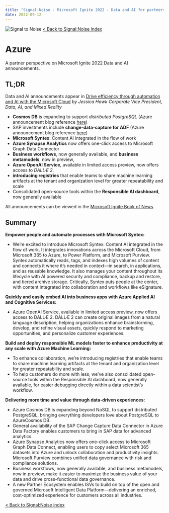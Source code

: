 ```yaml
---
title: "Signal:Noise - Microsoft Ignite 2022 - Data and AI for partners"
date: 2022-09-12
---
```


![Signal to Noise](/PartnerCrucible/Library/signaltonoise-msignite2022.png)
[< Back to Signal:Noise index](/PartnerCrucible/SignaltoNoise)

# Azure

A partner perspective on Microsoft Ignite 2022 Data and AI announcements.

## TL;DR

Data and AI announcements appear in [Drive efficiency through automation and AI with the Microsoft Cloud](https://azure.microsoft.com/en-ca/blog/drive-efficiency-through-automation-and-ai-with-the-microsoft-cloud/) *by Jessica Hawk Corporate Vice President, Data, AI, and Mixed Reality*


* **Cosmos DB** is expanding to support *distributed PostgreSQL* (Azure announcement blog reference [here](https://azure.microsoft.com/en-ca/blog/how-microsoft-azure-helps-drive-agility-and-optimization-for-your-business/))
* SAP investments include **change-data-capture for ADF** (Azure announcement blog reference [here](https://azure.microsoft.com/en-ca/blog/how-microsoft-azure-helps-drive-agility-and-optimization-for-your-business/))
* **Microsoft Syntex**: Content AI integrated in the flow of work
* **Azure Synapse Analytics** now offers one-click access to Microsoft Graph Data Connector
* **Business workflows**, now generally available, and **business metamodels**, now in preview,
* **Azure OpenAI Service**, available in limited access preview, now offers access to *DALL·E 2*.
* **introducing registries** that enable teams to share machine learning artifacts at the tenant and organization level for greater repeatability and scale
* Consolidated open-source tools within the **Responsible AI dashboard**, now generally available


All announcements can be viewed in the [Microsoft Ignite Book of News](https://news.microsoft.com/ignite-2022-book-of-news/).

## Summary

**Empower people and automate processes with Microsoft Syntex:**
* We’re excited to introduce Microsoft Syntex: Content AI integrated in the flow of work. It integrates innovations across the Microsoft Cloud, from Microsoft 365 to Azure, to Power Platform, and Microsoft Purview. Syntex automatically reads, tags, and indexes high volumes of content and connects it where it’s needed in context—in search, in applications, and as reusable knowledge. It also manages your content throughout its lifecycle with AI powered security and compliance, backup and restore, and tiered archive storage. Critically, Syntex puts people at the center, with content integrated into collaboration and workflows like eSignature.   

**Quickly and easily embed AI into business apps with Azure Applied AI and Cognitive Services:**
* Azure OpenAI Service, available in limited access preview, now offers access to DALL·E 2. DALL·E 2 can create original images from a natural language description, helping organizations enhance brainstorming, develop, and refine visual assets, quickly respond to marketing opportunities, and personalize customer experiences.  
  
**Build and deploy responsible ML models faster to enhance productivity at any scale with Azure Machine Learning:**
* To enhance collaboration, we’re introducing registries that enable teams to share machine learning artifacts at the tenant and organization level for greater repeatability and scale. 
* To help customers do more with less, we’ve also consolidated open-source tools within the Responsible AI dashboard, now generally available, for easier debugging directly within a data scientist’s workflow. 
  
**Delivering more time and value through data-driven experiences:**
* Azure Cosmos DB is expanding beyond NoSQL to support distributed PostgreSQL, bringing everything developers love about PostgreSQL to AzureCosmos DB. 
* General availability of the SAP Change Capture Data Connector in Azure Data Factory enables customers to bring in SAP data for advanced analytics. 
* Azure Synapse Analytics now offers one-click access to Microsoft Graph Data Connect, enabling users to copy select Microsoft 365 datasets into Azure and unlock collaboration and productivity insights. Microsoft Purview combines unified data governance with risk and compliance solutions. 
* Business workflows, now generally available, and business metamodels, now in preview, make it easier to maximize the business value of your data and drive cross-functional data governance. 
* A new Partner Ecosystem enables ISVs to build on top of the open and governed Microsoft Intelligent Data Platform—delivering an enriched, cost-optimized experience for customers across all industries.

  
[< Back to Signal:Noise index](/PartnerCrucible/SignaltoNoise)


